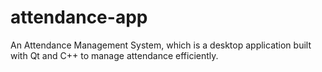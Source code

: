 # attendance-app
An Attendance Management System, which is a desktop application built with Qt and C++ to manage attendance efficiently.
